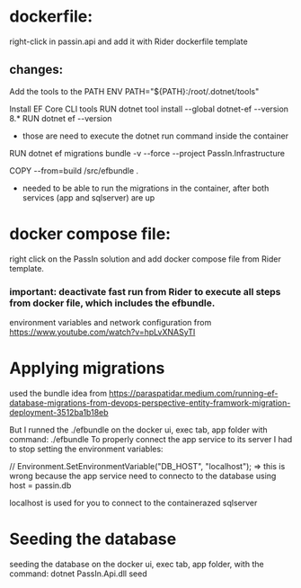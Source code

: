 # dockerfile:
right-click in passin.api and add it with Rider dockerfile template
## changes:
Add the tools to the PATH
ENV PATH="${PATH}:/root/.dotnet/tools"

Install EF Core CLI tools
RUN dotnet tool install --global dotnet-ef --version 8.*
RUN dotnet ef --version

* those are need to execute the dotnet run command inside the container

RUN dotnet ef migrations bundle -v --force --project PassIn.Infrastructure

COPY --from=build /src/efbundle .

* needed to be able to run the migrations in the container, after both services (app and sqlserver) are up

# docker compose file:
right click on the PassIn solution and add docker compose file from Rider template.
### important: deactivate fast run from Rider to execute all steps from docker file, which includes the efbundle.
environment variables and network configuration from https://www.youtube.com/watch?v=hpLvXNASyTI

# Applying migrations
used the bundle idea from https://paraspatidar.medium.com/running-ef-database-migrations-from-devops-perspective-entity-framwork-migration-deployment-3512ba1b18eb

But I runned the ./efbundle on the docker ui, exec tab, app folder with command: ./efbundle
To properly connect the app service to its server I had to stop setting the environment variables:

// Environment.SetEnvironmentVariable("DB_HOST", "localhost"); => this is wrong because the app service need to 
connecto to the database using host = passin.db

localhost is used for you to connect to the containerazed sqlserver

# Seeding the database 
seeding the database on the docker ui, exec tab, app folder, with the command: dotnet PassIn.Api.dll seed
